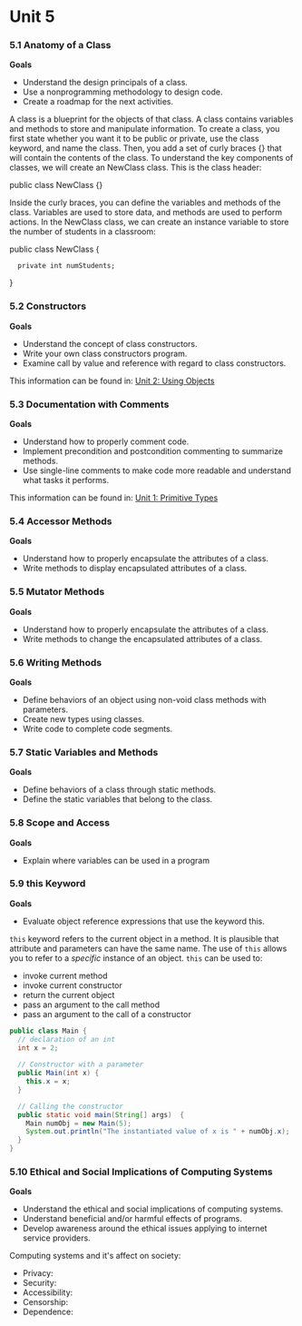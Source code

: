 # Unit 5

 
### 5.1 Anatomy of a Class

**Goals**
  - Understand the design principals of a class.
  - Use a nonprogramming methodology to design code.
  - Create a roadmap for the next activities.


A class is a blueprint for the objects of that class. A class contains variables and methods to store and manipulate information. To
create a class, you first state whether you want it to be public or private, use the class keyword, and name the class. Then, you
add a set of curly braces {} that will contain the contents of the class. To understand the key components of classes, we will
create an NewClass class. This is the class header:

public class NewClass {}

Inside the curly braces, you can define the variables and methods of the class. Variables are used to store data, and methods are
used to perform actions. In the NewClass class, we can create an instance variable to store the number of students in a classroom:

public class NewClass {

      private int numStudents;
}


### 5.2 Constructors
**Goals**
- Understand the concept of class constructors.
- Write your own class constructors program.
- Examine call by value and reference with regard to class constructors.

This information can be found in: [Unit 2: Using Objects](https://github.com/AP-CSA-JAVA/CSA_JAVA-Course/blob/main/source/Chapter_1/Unit2.md#unit-52---constructors)

### 5.3 Documentation with Comments
**Goals**
- Understand how to properly comment code.
- Implement precondition and postcondition commenting to summarize methods.
- Use single-line comments to make code more readable and understand what tasks it performs.
    
This information can be found in: 
[Unit 1: Primitive Types](https://ap-csa-java.github.io/CSA_JAVA-Course/Chapter_1/Unit1.html#unit-5-3-documentation-with-comments)

### 5.4 Accessor Methods
**Goals**
- Understand how to properly encapsulate the attributes of a class.
- Write methods to display encapsulated attributes of a class. 


### 5.5 Mutator Methods
**Goals**
- Understand how to properly encapsulate the attributes of a class.
- Write methods to change the encapsulated attributes of a class. 


### 5.6 Writing Methods
**Goals**
- Define behaviors of an object using non-void class methods with parameters.
- Create new types using classes.
- Write code to complete code segments.
    
    
### 5.7 Static Variables and Methods
**Goals**
- Define behaviors of a class through static methods.
- Define the static variables that belong to the class.


### 5.8 Scope and Access
**Goals**
- Explain where variables can be used in a program


### 5.9 this Keyword
**Goals**
- Evaluate object reference expressions that use the keyword this.

`this` keyword refers to the current object in a method.  It is plausible that attribute and parameters can have the same name.  The use of `this` allows you to refer to a *specific* instance of an object.  `this` can be used to:
- invoke current method
- invoke current constructor
- return the current object
- pass an argument to the call method
- pass an argument to the call of a constructor

```java
public class Main {
  // declaration of an int
  int x = 2; 
 
  // Constructor with a parameter
  public Main(int x) { 
    this.x = x; 
  } 

  // Calling the constructor
  public static void main(String[] args)  { 
    Main numObj = new Main(5); 
    System.out.println("The instantiated value of x is " + numObj.x);
  } 
} 
```

### 5.10 Ethical and Social Implications of Computing Systems
**Goals**
- Understand the ethical and social implications of computing systems.
- Understand beneficial and/or harmful effects of programs.
- Develop awareness around the ethical issues applying to internet service providers.

Computing systems and it's affect on society: 
- Privacy: 
- Security: 
- Accessibility: 
- Censorship: 
- Dependence: 
